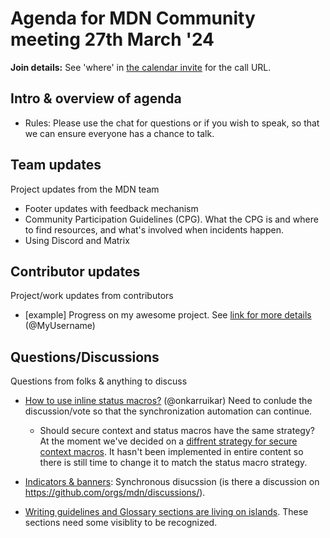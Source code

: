 # Agenda for MDN Community meeting 27th March '24

**Join details:** See 'where' in [the calendar invite](https://calendar.google.com/calendar/u/0/embed?src=c_4656dd7c36825e2be115c0e7992191d550d16edcec37151eb6018581f654727b@group.calendar.google.com) for the call URL.

## Intro & overview of agenda

- Rules: Please use the chat for questions or if you wish to speak, so that we can ensure everyone has a chance to talk.

## Team updates

Project updates from the MDN team

- Footer updates with feedback mechanism
- Community Participation Guidelines (CPG). What the CPG is and where to find resources, and what's involved when incidents happen.
- Using Discord and Matrix

## Contributor updates

Project/work updates from contributors

- [example] Progress on my awesome project. See [link for more details](https://github.com/mdn/community-meetings) (@MyUsername)

## Questions/Discussions

Questions from folks & anything to discuss

- [How to use inline status macros?](https://github.com/orgs/mdn/discussions/654) (@onkarruikar)
  Need to conlude the discussion/vote so that the synchronization automation can continue.
  - Should secure context and status macros have the same strategy? At the moment we've decided on a [diffrent strategy for secure context macros](https://github.com/orgs/mdn/discussions/482#discussioncomment-7825014). It hasn't been implemented in entire content so there is still time to change it to match the status macro strategy.
    
- [Indicators & banners](https://docs.google.com/document/d/1aNnhhLuCMlG0G5r3p42eAyuy4JWJfT41S2a4XnqznA4/edit): Synchronous disucssion (is there a discussion on https://github.com/orgs/mdn/discussions/).
- [Writing guidelines and Glossary sections are living on islands](https://github.com/orgs/mdn/discussions/661). These sections need some visiblity to be recognized.



